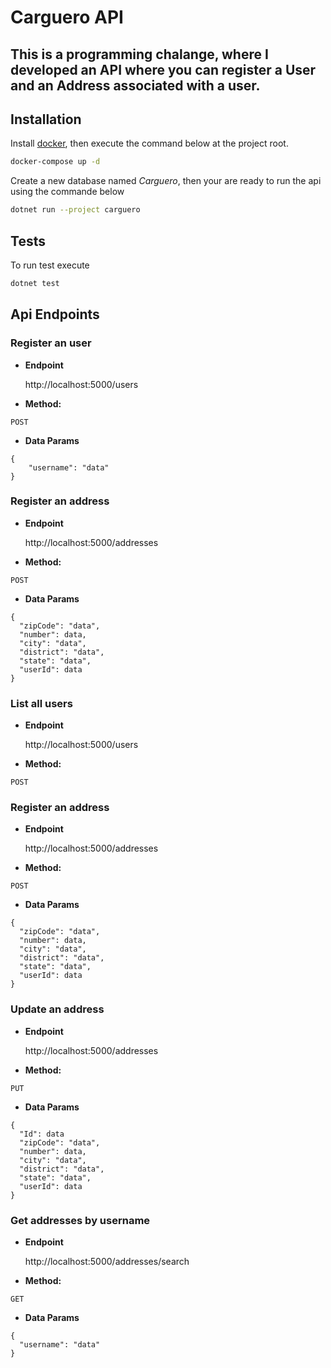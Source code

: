 # Carguero API

## This is a programming chalange, where I developed an API where you can register a User and an Address associated with a user.</p>

## Installation

Install [docker](https://www.docker.com/products/docker-desktop), then execute the command below at the project root.
```bash
docker-compose up -d
```

Create a new database named *Carguero*, then your are ready to run the api using the commande below

```bash
dotnet run --project carguero
```

## Tests
To run test execute
```bash
dotnet test
```

## Api Endpoints

###  Register an user
* **Endpoint**

  http://localhost:5000/users

* **Method:**
  

`POST` 
 

* **Data Params**
```
{
    "username": "data"
}
```

###  Register an address
* **Endpoint**

  http://localhost:5000/addresses

* **Method:**
  

`POST` 
 

* **Data Params**
```
{
  "zipCode": "data",
  "number": data,
  "city": "data",
  "district": "data",
  "state": "data",
  "userId": data
}
```

###   List all users
* **Endpoint**

  http://localhost:5000/users

* **Method:**
  

`POST` 


###  Register an address
* **Endpoint**

  http://localhost:5000/addresses

* **Method:**
  

`POST` 
 

* **Data Params**
```
{
  "zipCode": "data",
  "number": data,
  "city": "data",
  "district": "data",
  "state": "data",
  "userId": data
}
```

###  Update an address
* **Endpoint**

  http://localhost:5000/addresses

* **Method:**
  

`PUT` 
 

* **Data Params**
```
{
  "Id": data
  "zipCode": "data",
  "number": data,
  "city": "data",
  "district": "data",
  "state": "data",
  "userId": data
}
```

###  Get addresses by username
* **Endpoint**

  http://localhost:5000/addresses/search

* **Method:**
  

`GET` 
 

* **Data Params**
```
{
  "username": "data"
}
```